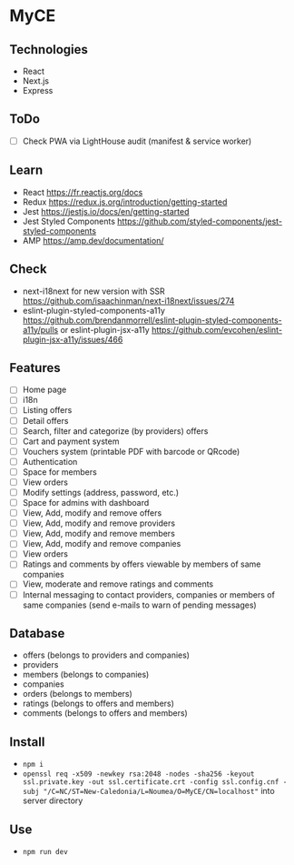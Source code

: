 # MyCE

## Technologies
- React
- Next.js
- Express

## ToDo
- [ ] Check PWA via LightHouse audit (manifest & service worker)

## Learn
- React https://fr.reactjs.org/docs
- Redux https://redux.js.org/introduction/getting-started
- Jest https://jestjs.io/docs/en/getting-started
- Jest Styled Components https://github.com/styled-components/jest-styled-components
- AMP https://amp.dev/documentation/

## Check
- next-i18next for new version with SSR https://github.com/isaachinman/next-i18next/issues/274
- eslint-plugin-styled-components-a11y https://github.com/brendanmorrell/eslint-plugin-styled-components-a11y/pulls or eslint-plugin-jsx-a11y https://github.com/evcohen/eslint-plugin-jsx-a11y/issues/466

## Features
- [ ] Home page
- [ ] i18n
- [ ] Listing offers
- [ ] Detail offers
- [ ] Search, filter and categorize (by providers) offers
- [ ] Cart and payment system
- [ ] Vouchers system (printable PDF with barcode or QRcode)
- [ ] Authentication
- [ ] Space for members
- [ ] View orders
- [ ] Modify settings (address, password, etc.)
- [ ] Space for admins with dashboard
- [ ] View, Add, modify and remove offers
- [ ] View, Add, modify and remove providers
- [ ] View, Add, modify and remove members
- [ ] View, Add, modify and remove companies
- [ ] View orders
- [ ] Ratings and comments by offers viewable by members of same companies
- [ ] View, moderate and remove ratings and comments
- [ ] Internal messaging to contact providers, companies or members of same companies (send e-mails to warn of pending messages)

## Database
- offers (belongs to providers and companies)
- providers
- members (belongs to companies)
- companies
- orders (belongs to members)
- ratings (belongs to offers and members)
- comments (belongs to offers and members)

## Install
- `npm i`
- `openssl req -x509 -newkey rsa:2048 -nodes -sha256 -keyout ssl.private.key -out ssl.certificate.crt -config ssl.config.cnf -subj "/C=NC/ST=New-Caledonia/L=Noumea/O=MyCE/CN=localhost"` into server directory

## Use
- `npm run dev`
